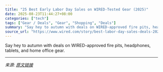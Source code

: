 ```yaml
---
title: "25 Best Early Labor Day Sales on WIRED-Tested Gear (2025)"
date: 2025-08-23T11:44:27+08:00
categories: ["tech"]
tags: ["Gear / Deals", "Gear", "Shopping", "Deals"]
summary: "Say hey to autumn with deals on WIRED-approved fire pits, headphones, tablets, and home office gear."
source_url: "https://www.wired.com/story/best-labor-day-sales-deals-2025/"
---
```


Say hey to autumn with deals on WIRED-approved fire pits, headphones, tablets, and home office gear.

---

*来源: [原文链接](https://www.wired.com/story/best-labor-day-sales-deals-2025/)*
